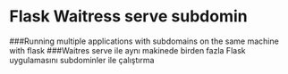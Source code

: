 # Flask Waitress serve subdomin
###Running multiple applications with subdomains on the same machine with flask
###Waitres serve ile aynı makinede birden fazla Flask uygulamasını subdominler ile çalıştırma

